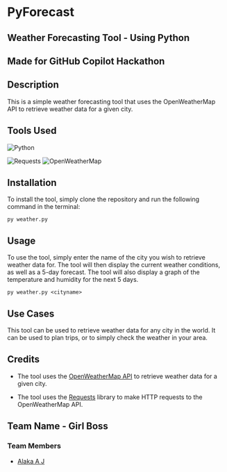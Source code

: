 # PyForecast
## Weather Forecasting Tool - Using Python
## Made for GitHub Copilot Hackathon

## Description
This is a simple weather forecasting tool that uses the OpenWeatherMap API to retrieve weather data for a given city.

## Tools Used
![Python](https://img.shields.io/badge/python-3670A0?style=for-the-badge&logo=python&logoColor=ffdd54)
<!-- ![Matplotlib](https://img.shields.io/badge/matplotlib-3670A0?style=for-the-badge&logo=python&logoColor=ffdd54) -->
![Requests](https://img.shields.io/badge/requests-3670A0?style=for-the-badge&logo=python&logoColor=ffdd54)
![OpenWeatherMap](https://img.shields.io/badge/openweathermap-3670A0?style=for-the-badge&logo=python&logoColor=ffdd54)

## Installation
To install the tool, simply clone the repository and run the following command in the terminal:
```
py weather.py
```

## Usage
To use the tool, simply enter the name of the city you wish to retrieve weather data for. The tool will then display the current weather conditions, as well as a 5-day forecast. The tool will also display a graph of the temperature and humidity for the next 5 days.
```
py weather.py <cityname>
```

## Use Cases
This tool can be used to retrieve weather data for any city in the world. It can be used to plan trips, or to simply check the weather in your area.

## Credits
- The tool uses the [OpenWeatherMap API](https://openweathermap.org/api) to retrieve weather data for a given city.
<!-- - The tool uses the [Matplotlib](https://matplotlib.org/) library to display a graph of the temperature and humidity for the next 5 days. -->
- The tool uses the [Requests](https://docs.python-requests.org/en/master/) library to make HTTP requests to the OpenWeatherMap API.

## Team Name - Girl Boss
### Team Members
- [Alaka A J](github.com/alaka03aj)